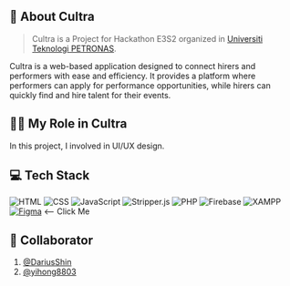 ## 🎻 About Cultra
> Cultra is a Project for Hackathon E3S2 organized in [Universiti Teknologi PETRONAS](https://www.utp.edu.my/Pages/Home.aspx).

Cultra is a web-based application designed to connect hirers and performers with ease and efficiency. It provides a platform where performers can apply for performance opportunities, while hirers can quickly find and hire talent for their events. 

## 🧑‍💼 My Role in Cultra
In this project, I involved in UI/UX design.

## 💻 Tech Stack
![HTML](https://img.shields.io/badge/HTML-%23E34F26.svg?logo=html5&logoColor=white)
![CSS](https://img.shields.io/badge/CSS-%231572B6.svg?logo=css3&logoColor=white)
![JavaScript](https://img.shields.io/badge/JavaScript-%23F7DF1E.svg?logo=javascript&logoColor=black)
![Stripper.js](https://img.shields.io/badge/Stripper.js-%2338B2AC.svg?logo=javascript&logoColor=white)
![PHP](https://img.shields.io/badge/PHP-%23777BB4.svg?logo=php&logoColor=white)
![Firebase](https://img.shields.io/badge/Firebase-%23FFCA28.svg?logo=firebase&logoColor=black)
![XAMPP](https://img.shields.io/badge/XAMPP-%23FB7A24.svg?logo=xampp&logoColor=white)
[![Figma](https://img.shields.io/badge/Figma-%23F24E1E.svg?logo=figma&logoColor=white)](https://www.figma.com/design/QL9aq3tCZOSyLQjxdbNWB5/CULTRA?node-id=0-1&t=e7ZaWIl0HybEnC3x-1) <-- Click Me

## 🤝 Collaborator
1. [@DariusShin](https://github.com/DariusShin)
2. [@yihong8803](https://github.com/yihong8803)
